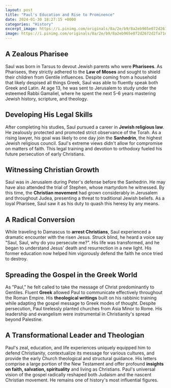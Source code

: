 ```yaml
---
layout: post
title: "Paul's Education and Rise to Prominence"
date: 2024-01-30 18:27:15 +0000
categories: "History"
excerpt_image: https://i.pinimg.com/originals/8a/2e/b9/8a2eb965e072d2672d2fa71d69c8d99f.png
image: https://i.pinimg.com/originals/8a/2e/b9/8a2eb965e072d2672d2fa71d69c8d99f.png
---
```


## A Zealous Pharisee
Saul was born in Tarsus to devout Jewish parents who were **Pharisees**. As Pharisees, they strictly adhered to the **Law of Moses** and sought to shield their children from Gentile influences. Despite coming from a household that likely despised all things Greek, Saul was able to fluently speak both Greek and Latin. At age 13, he was sent to Jerusalem to study under the esteemed Rabbi Gamaliel, where he spent the next 5-6 years mastering Jewish history, scripture, and theology. 
## Developing His Legal Skills
After completing his studies, Saul pursued a career in **Jewish religious law**. He zealously protected and promoted strict observance of the Torah. As a rising lawyer, his goal was likely to one day join the **Sanhedrin**, the highest Jewish religious council. Saul's extreme views didn't allow for compromise on matters of faith. This legal training and devotion to orthodoxy fueled his future persecution of early Christians.
## Witnessing Christian Growth
Saul was in Jerusalem during Peter's defense before the Sanhedrin. He may have also attended the trial of Stephen, whose martyrdom he witnessed. By this time, the **Christian movement** had grown considerably in Jerusalem and throughout Judea, presenting a threat to traditional Jewish beliefs. As a loyal Pharisee, Saul saw it as his duty to quash this heresy by any means.
## A Radical Conversion
While traveling to Damascus to **arrest Christians**, Saul experienced a dramatic encounter with the risen Jesus. Struck blind, he heard a voice say "Saul, Saul, why do you persecute me?". His life was transformed, and he began to understand Jesus' death and resurrection in a new light. His former education now helped him vigorously defend the faith he once tried to destroy.
## Spreading the Gospel in the Greek World
As "Paul," he felt called to take the message of Christ predominantly to Gentiles. Fluent **Greek** allowed Paul to communicate effectively throughout the Roman Empire. His **theological writings** built on his rabbinic training while adapting the gospel message to Greek modes of thought. Despite persecution, Paul tirelessly planted churches from Asia Minor to Rome. His leadership and evangelism were instrumental in Christianity's spread beyond Palestine.
## A Transformational Leader and Theologian 
Paul's zeal, education, and life experiences uniquely equipped him to defend Christianity, contextualize its message for various cultures, and provide the early Church theological and structural guidance. His letters comprise a large portion of the New Testament and offer profound **insights on faith, salvation, spirituality** and living as Christians. Paul's universal vision of the gospel radically reshaped both Judaism and the nascent Christian movement. He remains one of history's most influential figures.